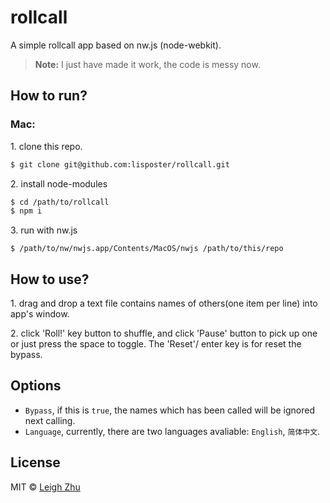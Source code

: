 # rollcall
A simple rollcall app based on nw.js (node-webkit).

> **Note:**
> I just have made it work, the code is messy now.

## How to run?
### Mac:

1\. clone this repo.

```sh
$ git clone git@github.com:lisposter/rollcall.git
```

2\. install node-modules

```sh
$ cd /path/to/rollcall
$ npm i
```

3\. run with nw.js

```
$ /path/to/nw/nwjs.app/Contents/MacOS/nwjs /path/to/this/repo
```


## How to use?
1\. drag and drop a text file contains names of others(one item per line) into app's window.

2\. click 'Roll!' key button to shuffle, and click 'Pause' button to pick up one or just press the space to toggle. The 'Reset'/ enter key is for reset the bypass.

## Options

* `Bypass`, if this is `true`, the names which has been called will be ignored next calling.
* `Language`, currently, there are two languages avaliable: `English`, `简体中文`.

## License
MIT © [Leigh Zhu](http://zhu.li)
